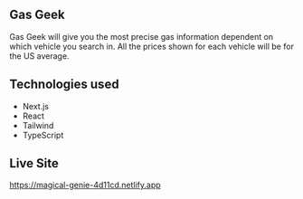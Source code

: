 

## Gas Geek

Gas Geek will give you the most precise gas information dependent on which vehicle you search in. All the prices shown for each vehicle will be for the US average.




## Technologies used
- Next.js
- React
- Tailwind
- TypeScript

## Live Site
https://magical-genie-4d11cd.netlify.app
